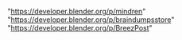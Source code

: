 "https://developer.blender.org/p/mindren"
"https://developer.blender.org/p/braindumpsstore"
"https://developer.blender.org/p/BreezPost"
 
 
